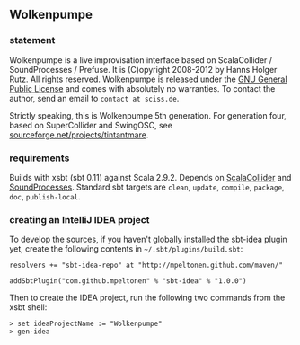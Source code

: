 ## Wolkenpumpe

### statement

Wolkenpumpe is a live improvisation interface based on ScalaCollider / SoundProcesses / Prefuse. It is (C)opyright 2008-2012 by Hanns Holger Rutz. All rights reserved. Wolkenpumpe is released under the [GNU General Public License](http://github.com/Sciss/Wolkenpumpe/blob/master/licenses/Wolkenpumpe-License.txt) and comes with absolutely no warranties. To contact the author, send an email to `contact at sciss.de`.

Strictly speaking, this is Wolkenpumpe 5th generation. For generation four, based on SuperCollider and SwingOSC, see [sourceforge.net/projects/tintantmare](http://sourceforge.net/projects/tintantmare/).

### requirements

Builds with xsbt (sbt 0.11) against Scala 2.9.2. Depends on [ScalaCollider](http://github.com/Sciss/ScalaCollider) and [SoundProcesses](http://github.com/Sciss/SoundProcesses). Standard sbt targets are `clean`, `update`, `compile`, `package`, `doc`, `publish-local`.

### creating an IntelliJ IDEA project

To develop the sources, if you haven't globally installed the sbt-idea plugin yet, create the following contents in `~/.sbt/plugins/build.sbt`:

    resolvers += "sbt-idea-repo" at "http://mpeltonen.github.com/maven/"
    
    addSbtPlugin("com.github.mpeltonen" % "sbt-idea" % "1.0.0")

Then to create the IDEA project, run the following two commands from the xsbt shell:

    > set ideaProjectName := "Wolkenpumpe"
    > gen-idea
